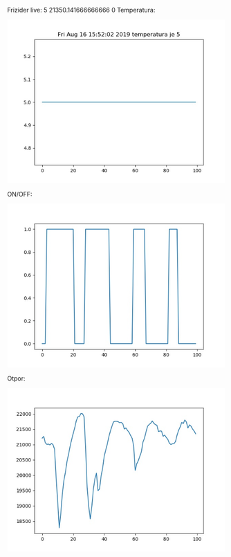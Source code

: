 Frizider live: 5
21350.141666666666 
0
Temperatura:

![alt text](https://raw.githubusercontent.com/matej14086/frizider/master/images/temp.jpg?)


ON/OFF:

![alt text](https://raw.githubusercontent.com/matej14086/frizider/master/images/status.jpg?)


Otpor:

![alt text](https://raw.githubusercontent.com/matej14086/frizider/master/images/otpor.jpg?)
